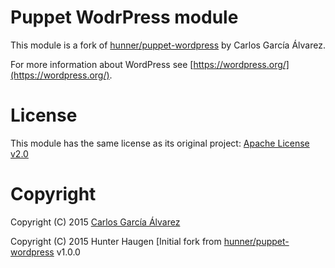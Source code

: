 Puppet WodrPress module
=======================

This module is a fork of [hunner/puppet-wordpress](https://github.com/hunner/puppet-wordpress) by Carlos García Álvarez.

For more information about WordPress see [https://wordpress.org/](https://wordpress.org/).

License
=======================

This module has the same license as its original project: [Apache License v2.0](http://opensource.org/licenses/apache2.0.php)

Copyright
=======================

Copyright (C) 2015 [Carlos García Álvarez](http://carlosgarcia.engineer/)

Copyright (C) 2015 Hunter Haugen [Initial fork from [hunner/puppet-wordpress](https://github.com/hunner/puppet-wordpress) v1.0.0
